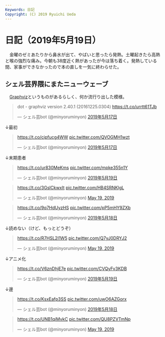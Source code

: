 ```yaml
---
Keywords: 日記
Copyright: (C) 2019 Ryuichi Ueda
---
```


# 日記（2019年5月19日）

　金曜のゼミあたりから鼻水が出て、やばいと思ったら発熱。土曜起きたら高熱と喉の強烈な痛み。今朝も38度近く熱があったが今は落ち着く。発熱している間、家事ができなかったので本の直しを一気に終わらせた。

## シェル芸界隈にまたニューウェーブ

　[Graphviz](https://www.graphviz.org/)というものがあるらしく、何か流行り出した模様。

<blockquote class="twitter-tweet" data-lang="ja"><p lang="de" dir="ltr">dot - graphviz version 2.40.1 (20161225.0304) <a href="https://t.co/urrtt61TJb">https://t.co/urrtt61TJb</a></p>&mdash; シェル芸bot (@minyoruminyon) <a href="https://twitter.com/minyoruminyon/status/1129192649578037248?ref_src=twsrc%5Etfw">2019年5月17日</a></blockquote>
<script async src="https://platform.twitter.com/widgets.js" charset="utf-8"></script>

↓最初


<blockquote class="twitter-tweet" data-lang="ja"><p lang="und" dir="ltr"><a href="https://t.co/cipfucg4WW">https://t.co/cipfucg4WW</a> <a href="https://t.co/QVOGMH1wzt">pic.twitter.com/QVOGMH1wzt</a></p>&mdash; シェル芸bot (@minyoruminyon) <a href="https://twitter.com/minyoruminyon/status/1129317538414784512?ref_src=twsrc%5Etfw">2019年5月17日</a></blockquote>
<script async src="https://platform.twitter.com/widgets.js" charset="utf-8"></script>

↓末期患者

<blockquote class="twitter-tweet" data-lang="ja"><p lang="und" dir="ltr"><a href="https://t.co/ur830MeKms">https://t.co/ur830MeKms</a> <a href="https://t.co/mpke355n1Y">pic.twitter.com/mpke355n1Y</a></p>&mdash; シェル芸bot (@minyoruminyon) <a href="https://twitter.com/minyoruminyon/status/1129930059546972161?ref_src=twsrc%5Etfw">2019年5月19日</a></blockquote>
<script async src="https://platform.twitter.com/widgets.js" charset="utf-8"></script>


<blockquote class="twitter-tweet" data-partner="tweetdeck"><p lang="und" dir="ltr"><a href="https://t.co/3GslCkwxIt">https://t.co/3GslCkwxIt</a> <a href="https://t.co/HB4SRNKlgL">pic.twitter.com/HB4SRNKlgL</a></p>&mdash; シェル芸bot (@minyoruminyon) <a href="https://twitter.com/minyoruminyon/status/1129940799938973696?ref_src=twsrc%5Etfw">May 19, 2019</a></blockquote>
<script async src="https://platform.twitter.com/widgets.js" charset="utf-8"></script>



<blockquote class="twitter-tweet" data-lang="ja"><p lang="und" dir="ltr"><a href="https://t.co/9q7HdUyzHS">https://t.co/9q7HdUyzHS</a> <a href="https://t.co/pP5mHY9ZXb">pic.twitter.com/pP5mHY9ZXb</a></p>&mdash; シェル芸bot (@minyoruminyon) <a href="https://twitter.com/minyoruminyon/status/1129722824145289218?ref_src=twsrc%5Etfw">2019年5月18日</a></blockquote>
<script async src="https://platform.twitter.com/widgets.js" charset="utf-8"></script>

↓読めない（けど、もっとどうぞ）

<blockquote class="twitter-tweet" data-partner="tweetdeck"><p lang="und" dir="ltr"><a href="https://t.co/R7HSL2I1W5">https://t.co/R7HSL2I1W5</a> <a href="https://t.co/Q7yJ0DRYJ2">pic.twitter.com/Q7yJ0DRYJ2</a></p>&mdash; シェル芸bot (@minyoruminyon) <a href="https://twitter.com/minyoruminyon/status/1130089359657410566?ref_src=twsrc%5Etfw">May 19, 2019</a></blockquote>
<script async src="https://platform.twitter.com/widgets.js" charset="utf-8"></script>

↓アニメ化

<blockquote class="twitter-tweet" data-lang="ja"><p lang="und" dir="ltr"><a href="https://t.co/V6znDhjE7e">https://t.co/V6znDhjE7e</a> <a href="https://t.co/CVQyFv3KDB">pic.twitter.com/CVQyFv3KDB</a></p>&mdash; シェル芸bot (@minyoruminyon) <a href="https://twitter.com/minyoruminyon/status/1130030084440465408?ref_src=twsrc%5Etfw">2019年5月19日</a></blockquote>
<script async src="https://platform.twitter.com/widgets.js" charset="utf-8"></script>

↓邊

<blockquote class="twitter-tweet" data-lang="ja"><p lang="und" dir="ltr"><a href="https://t.co/KsxEafp3SS">https://t.co/KsxEafp3SS</a> <a href="https://t.co/uwO6AZGorx">pic.twitter.com/uwO6AZGorx</a></p>&mdash; シェル芸bot (@minyoruminyon) <a href="https://twitter.com/minyoruminyon/status/1129752369003155456?ref_src=twsrc%5Etfw">2019年5月18日</a></blockquote>
<script async src="https://platform.twitter.com/widgets.js" charset="utf-8"></script>


<blockquote class="twitter-tweet" data-partner="tweetdeck"><p lang="und" dir="ltr"><a href="https://t.co/UNB1qiMvkC">https://t.co/UNB1qiMvkC</a> <a href="https://t.co/QU8PZVTmNp">pic.twitter.com/QU8PZVTmNp</a></p>&mdash; シェル芸bot (@minyoruminyon) <a href="https://twitter.com/minyoruminyon/status/1130110764100964352?ref_src=twsrc%5Etfw">May 19, 2019</a></blockquote>

